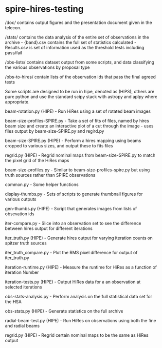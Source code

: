 # spire-hires-testing

/doc/ contains output figures and the presentation document given in the telecon.

/stats/ contains the data analysis of the entire set of observations in the archive
    -   {band}.csv contains the full set of statistics calculated
    -   Results.csv is set of information used as the threshold tests including pass/fail

/obs-lists/ contains dataset output from some scripts, and data classifying the various observations by proposal type

/obs-to-hires/ contain lists of the observation ids that pass the final agreed tests

Some scripts are designed to be run in hipe, denoted as (HIPS), others are pure python and use the standard scipy stack with astropy and aplpy where appropriate.

 beam-rotation.py (HIPE) - Run HiRes using a set of rotated beam images

 beam-size-profiles-SPIRE.py - Take a set of fits of files, named by hires beam size and create an interactive plot of a cut through the image - uses files output by beam-size-SPIRE.py and regird.py

 beam-size-SPIRE.py (HIPE) - Perform a hires mapping using beams cropped to various sizes, and output these to fits files

 regrid.py (HIPE) - Regrid nominal maps from beam-size-SPIRE.py to match the pixel grid of the HiRes maps

 beam-size-profiles.py - Similar to beam-size-profiles-spire.py but using truth sources rather than SPIRE observations

 common.py - Some helper functions

 display-thumbs.py - Sets of scripts to generate thumbnail figures for various outputs

 gen-thumbs.py (HIPE) - Script that generates images from lists of obsevation ids

 iter-compare.py - Slice into an observation set to see the difference between hires output for different iterations

 iter_truth.py (HIPE) - Generate hires output for varying iteration counts on spitzer truth sources

 iter_truth_compare.py - Plot the RMS pixel difference for output of iter_truth.py

 iteration-runtime.py (HIPE) - Measure the runtime for HiRes as a function of iteration Number

 iteration-tests.py (HIPE) - Output HiRes data for a an observation at selected iterations

 obs-stats-analysis.py - Perform analysis on the full statistical data set for the HSA

 obs-stats.py (HIPE) - Generate statistics on the full archive

 radial-beam-test.py (HIPE) - Run HiRes on observations using both the fine and radial beams

 regrid.py (HIPE) - Regrid certain nominal maps to be the same as HiRes output
